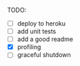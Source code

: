 TODO:

- [ ] deploy to heroku
- [ ] add unit tests
- [ ] add a good readme
- [x] profiling
- [ ] graceful shutdown
